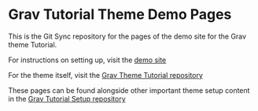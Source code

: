 # Grav Tutorial Theme Demo Pages

This is the Git Sync repository for the pages of the demo site for the Grav theme Tutorial.

For instructions on setting up, visit the [demo site](https://ds-tutorials.oucreate.com/grav-tutorial-demo)

For the theme itself, visit the [Grav Theme Tutorial repository](https://github.com/ds-tutorials/grav-theme-tutorial)

These pages can be found alongside other important theme setup content in the [Grav Tutorial Setup repository](https://github.com/ds-tutorials/grav-tutorial-setup)
